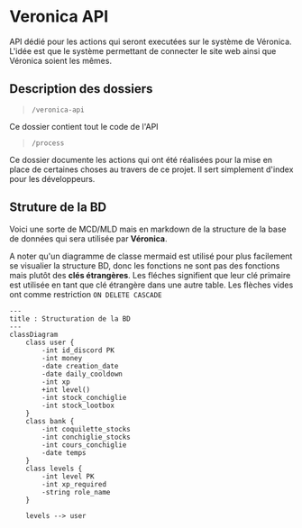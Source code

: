 # Veronica API
API dédié pour les actions qui seront executées sur le système de Véronica. L'idée est que le système permettant de connecter le site web ainsi que Véronica soient les mêmes.

## Description des dossiers
> `/veronica-api`

Ce dossier contient tout le code de l'API

> `/process`

Ce dossier documente les actions qui ont été réalisées pour la mise en place de certaines choses au travers de ce projet. Il sert simplement d'index pour les développeurs.
## Struture de la BD
Voici une sorte de MCD/MLD mais en markdown de la structure de la base de données qui sera utilisée par **Véronica**.

A noter qu'un diagramme de classe mermaid est utilisé pour plus facilement se visualier la structure BD, donc les fonctions ne sont pas des fonctions mais plutôt des **clés étrangères**. Les fléches signifient que leur clé primaire est utilisée en tant que clé étrangère dans une autre table. Les flèches vides ont comme restriction `ON DELETE CASCADE`
```mermaid
---
title : Structuration de la BD
---
classDiagram
    class user {
        -int id_discord PK
        -int money
        -date creation_date
        -date daily_cooldown
        -int xp
        +int level()
        -int stock_conchiglie
        -int stock_lootbox
    }
    class bank {
        -int coquilette_stocks
        -int conchiglie_stocks
        -int cours_conchiglie
        -date temps
    }
    class levels {
        -int level PK
        -int xp_required
        -string role_name
    }

    levels --> user
```